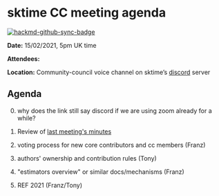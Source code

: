 # sktime CC meeting agenda

[![hackmd-github-sync-badge](https://hackmd.io/y1OcL1QMQLiZjRwVB0t0RQ/badge)](https://hackmd.io/y1OcL1QMQLiZjRwVB0t0RQ)


**Date:** 
15/02/2021, 5pm UK time

**Attendees:** 

**Location:** 
Community-council voice channel on sktime’s [discord](https://discord.gg/gqSab2K) server

## Agenda
0. why does the link still say discord if we are using zoom already for a while?

1. Review of [last meeting's minutes](https://github.com/sktime/community-council/tree/master/previous_meetings)

2. voting process for new core contributors and cc members (Franz)

3. authors' ownership and contribution rules (Tony)

4. "estimators overview" or similar docs/mechanisms (Franz)

5. REF 2021 (Franz/Tony)

